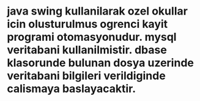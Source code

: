 # java swing kullanilarak ozel okullar icin olusturulmus ogrenci kayit programi otomasyonudur. mysql veritabani kullanilmistir. dbase klasorunde bulunan dosya uzerinde veritabani bilgileri verildiginde calismaya baslayacaktir. 
